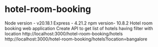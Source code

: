 # hotel-room-booking
Node version - v20.18.1
Express - 4.21.2
npm version- 10.8.2
Hotel room booking web application
Create API to get list of hotels having filter with location
http://localhost:3000/hotel-room-booking/hotels
http://localhost:3000/hotel-room-booking/hotels?location=bangalore
